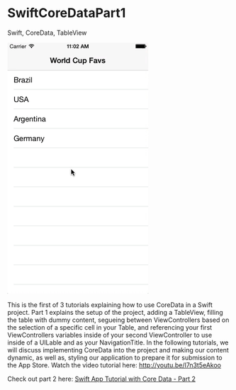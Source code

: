 SwiftCoreDataPart1
==================

Swift, CoreData, TableView 

<img src="preview.gif">

This is the first of 3 tutorials explaining how to use CoreData in a Swift project. Part 1 explains the setup of the project, adding a TableView, filling the table with dummy content, segueing between ViewControllers based on the selection of a specific cell in your Table, and referencing your first ViewControllers variables inside of your second ViewController to use inside of a UILable and as your NavigationTitle. In the following tutorials, we will discuss implementing CoreData into the project and making our content dynamic, as well as, styling our application to prepare it for submission to the App Store. Watch the video tutorial here: http://youtu.be/I7n3t5eAkoo

Check out part 2 here: <a href="http://youtu.be/dJmiTzj3qmk" target="_blank">Swift App Tutorial with Core Data - Part 2</a>
